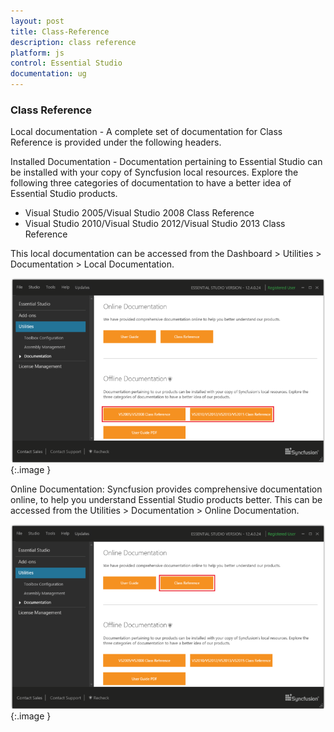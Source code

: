 ```yaml
---
layout: post
title: Class-Reference
description: class reference
platform: js
control: Essential Studio
documentation: ug
---
```


### Class Reference

Local documentation - A complete set of documentation for Class Reference is provided under the following headers. 

Installed Documentation - Documentation pertaining to Essential Studio can be installed with your copy of Syncfusion local resources. Explore the following three categories of documentation to have a better idea of Essential Studio products.

* Visual Studio 2005/Visual Studio 2008 Class Reference
* Visual Studio 2010/Visual Studio 2012/Visual Studio 2013 Class Reference

This local documentation can be accessed from the Dashboard > Utilities > Documentation > Local Documentation.

![](Class-Reference_images/Class-Reference_img1.png)
{:.image }


Online Documentation: Syncfusion provides comprehensive documentation online, to help you understand Essential Studio products better. This can be accessed from the Utilities > Documentation > Online Documentation.



![](Class-Reference_images/Class-Reference_img2.png)
{:.image }


